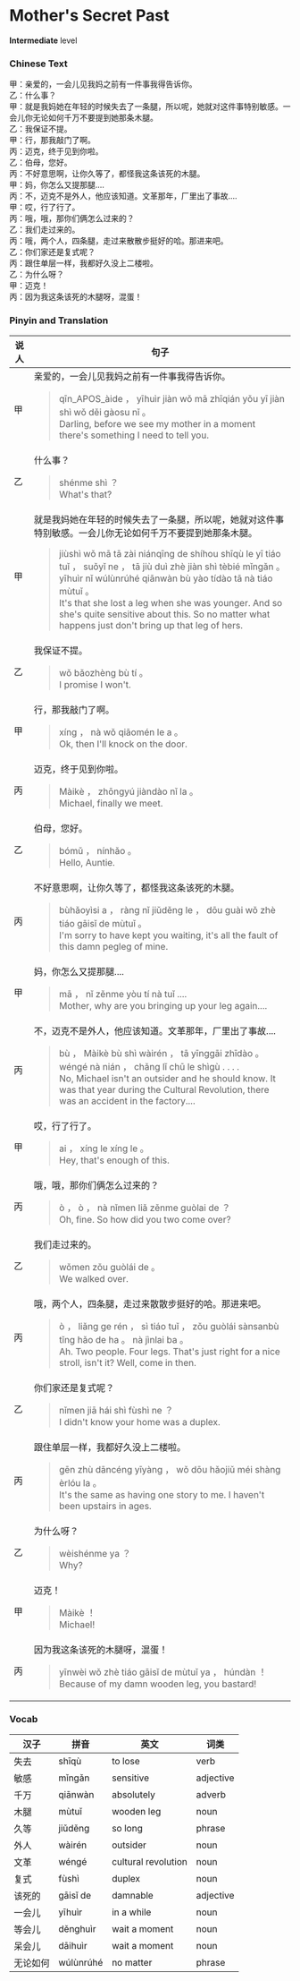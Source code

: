 # Mother's Secret Past
**Intermediate** level
### Chinese Text
甲：亲爱的，一会儿见我妈之前有一件事我得告诉你。<br />乙：什么事？<br />甲：就是我妈她在年轻的时候失去了一条腿，所以呢，她就对这件事特别敏感。一会儿你无论如何千万不要提到她那条木腿。<br />乙：我保证不提。<br />甲：行，那我敲门了啊。<br />丙：迈克，终于见到你啦。<br />乙：伯母，您好。<br />丙：不好意思啊，让你久等了，都怪我这条该死的木腿。<br />甲：妈，你怎么又提那腿....<br />丙：不，迈克不是外人，他应该知道。文革那年，厂里出了事故....<br />甲：哎，行了行了。<br />丙：哦，哦，那你们俩怎么过来的？<br />乙：我们走过来的。<br />丙：哦，两个人，四条腿，走过来散散步挺好的哈。那进来吧。<br />乙：你们家还是复式呢？<br />丙：跟住单层一样，我都好久没上二楼啦。<br />乙：为什么呀？<br />甲：迈克！<br />丙：因为我这条该死的木腿呀，混蛋！

### Pinyin and Translation
|说人|句子|
|----|----|
|甲|亲爱的，一会儿见我妈之前有一件事我得告诉你。<blockquote>qīn_APOS_àide ， yīhuìr jiàn wǒ mā zhīqián yǒu yī jiàn shì wǒ děi gàosu nǐ 。<br />Darling, before we see my mother in a moment there's something I need to tell you.</blockquote>|
|乙|什么事？<blockquote>shénme shì ？<br />What's that?</blockquote>|
|甲|就是我妈她在年轻的时候失去了一条腿，所以呢，她就对这件事特别敏感。一会儿你无论如何千万不要提到她那条木腿。<blockquote>jiùshì wǒ mā tā zài niánqīng de shíhou shīqù le yī tiáo tuǐ ， suǒyǐ ne ， tā jiù duì zhè jiàn shì tèbié mǐngǎn 。 yīhuìr nǐ wúlùnrúhé qiānwàn bù yào tídào tā nà tiáo mùtuǐ 。<br />It's that she lost a leg when she was younger. And so she's quite sensitive about this. So no matter what happens just don't bring up that leg of hers.</blockquote>|
|乙|我保证不提。<blockquote>wǒ bǎozhèng bù tí 。<br />I promise I won't.</blockquote>|
|甲|行，那我敲门了啊。<blockquote>xíng ， nà wǒ qiāomén le a 。<br />Ok, then I'll knock on the door.</blockquote>|
|丙|迈克，终于见到你啦。<blockquote>Màikè ， zhōngyú jiàndào nǐ la 。<br />Michael, finally we meet.</blockquote>|
|乙|伯母，您好。<blockquote>bómǔ ， nínhǎo 。<br />Hello, Auntie.</blockquote>|
|丙|不好意思啊，让你久等了，都怪我这条该死的木腿。<blockquote>bùhǎoyìsi a ， ràng nǐ jiǔděng le ， dōu guài wǒ zhè tiáo gāisǐ de mùtuǐ 。<br />I'm sorry to have kept you waiting, it's all the fault of this damn pegleg of mine.</blockquote>|
|甲|妈，你怎么又提那腿....<blockquote>mā ， nǐ zěnme yòu tí nà tuǐ ....<br />Mother, why are you bringing up your leg again....</blockquote>|
|丙|不，迈克不是外人，他应该知道。文革那年，厂里出了事故....<blockquote>bù ， Màikè bù shì wàirén ， tā yīnggāi zhīdào 。 wéngé nà nián ， chǎng lǐ chū le shìgù . . . .<br />No, Michael isn't an outsider and he should know. It was that year during the Cultural Revolution, there was an accident in the factory....</blockquote>|
|甲|哎，行了行了。<blockquote>ai ， xíng le xíng le 。<br />Hey, that's enough of this.</blockquote>|
|丙|哦，哦，那你们俩怎么过来的？<blockquote>ò ， ò ， nà nǐmen liǎ zěnme guòlai de ？<br />Oh, fine. So how did you two come over?</blockquote>|
|乙|我们走过来的。<blockquote>wǒmen zǒu guòlái de 。<br />We walked over.</blockquote>|
|丙|哦，两个人，四条腿，走过来散散步挺好的哈。那进来吧。<blockquote>ò ， liǎng ge rén ， sì tiáo tuǐ ， zǒu guòlái sànsanbù tǐng hǎo de ha 。 nà jìnlai ba 。<br />Ah. Two people. Four legs. That's just right for a nice stroll, isn't it? Well, come in then.</blockquote>|
|乙|你们家还是复式呢？<blockquote>nǐmen jiā hái shì fùshì ne ？<br />I didn't know your home was a duplex.</blockquote>|
|丙|跟住单层一样，我都好久没上二楼啦。<blockquote>gēn zhù dāncéng yīyàng ， wǒ dōu hǎojiǔ méi shàng èrlóu la 。<br />It's the same as having one story to me. I haven't been upstairs in ages.</blockquote>|
|乙|为什么呀？<blockquote>wèishénme ya ？<br />Why?</blockquote>|
|甲|迈克！<blockquote>Màikè ！<br />Michael!</blockquote>|
|丙|因为我这条该死的木腿呀，混蛋！<blockquote>yīnwèi wǒ zhè tiáo gāisǐ de mùtuǐ ya ， húndàn ！<br />Because of my damn wooden leg, you bastard!</blockquote>|
### Vocab
|汉子|拼音|英文|词类|
|----|----|----|----|
|失去|shīqù|to lose|verb|
|敏感|mǐngǎn|sensitive|adjective|
|千万|qiānwàn|absolutely|adverb|
|木腿|mùtuǐ|wooden leg|noun|
|久等|jiǔděng|so long|phrase|
|外人|wàirén|outsider|noun|
|文革|wéngé|cultural revolution|noun|
|复式|fùshì|duplex|noun|
|该死的|gāisǐ de|damnable|adjective|
|一会儿|yīhuìr|in a while|noun|
|等会儿|děnghuìr|wait a moment|noun|
|呆会儿|dāihuìr|wait a moment|noun|
|无论如何|wúlùnrúhé|no matter|phrase|